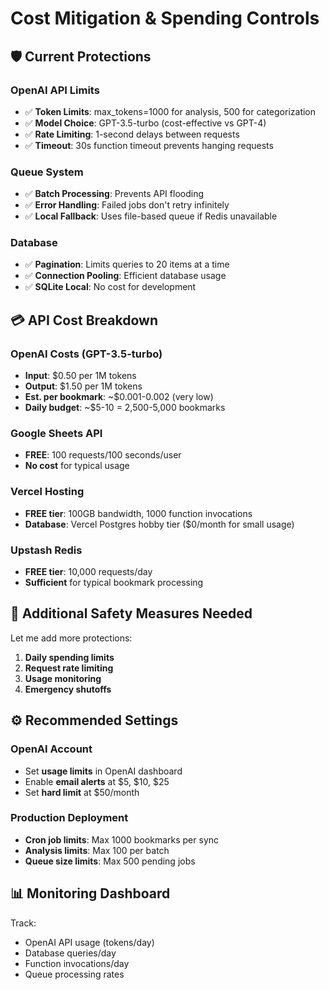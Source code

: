 # Cost Mitigation & Spending Controls

## 🛡️ Current Protections

### **OpenAI API Limits**
- ✅ **Token Limits**: max_tokens=1000 for analysis, 500 for categorization
- ✅ **Model Choice**: GPT-3.5-turbo (cost-effective vs GPT-4)
- ✅ **Rate Limiting**: 1-second delays between requests
- ✅ **Timeout**: 30s function timeout prevents hanging requests

### **Queue System**
- ✅ **Batch Processing**: Prevents API flooding
- ✅ **Error Handling**: Failed jobs don't retry infinitely
- ✅ **Local Fallback**: Uses file-based queue if Redis unavailable

### **Database**
- ✅ **Pagination**: Limits queries to 20 items at a time
- ✅ **Connection Pooling**: Efficient database usage
- ✅ **SQLite Local**: No cost for development

## 💳 API Cost Breakdown

### **OpenAI Costs (GPT-3.5-turbo)**
- **Input**: $0.50 per 1M tokens
- **Output**: $1.50 per 1M tokens
- **Est. per bookmark**: ~$0.001-0.002 (very low)
- **Daily budget**: ~$5-10 = 2,500-5,000 bookmarks

### **Google Sheets API**
- **FREE**: 100 requests/100 seconds/user
- **No cost** for typical usage

### **Vercel Hosting**
- **FREE tier**: 100GB bandwidth, 1000 function invocations
- **Database**: Vercel Postgres hobby tier ($0/month for small usage)

### **Upstash Redis**  
- **FREE tier**: 10,000 requests/day
- **Sufficient** for typical bookmark processing

## 🚨 Additional Safety Measures Needed

Let me add more protections:

1. **Daily spending limits**
2. **Request rate limiting** 
3. **Usage monitoring**
4. **Emergency shutoffs**

## ⚙️ Recommended Settings

### **OpenAI Account**
- Set **usage limits** in OpenAI dashboard
- Enable **email alerts** at $5, $10, $25
- Set **hard limit** at $50/month

### **Production Deployment**
- **Cron job limits**: Max 1000 bookmarks per sync
- **Analysis limits**: Max 100 per batch
- **Queue size limits**: Max 500 pending jobs

## 📊 Monitoring Dashboard

Track:
- OpenAI API usage (tokens/day)
- Database queries/day  
- Function invocations/day
- Queue processing rates